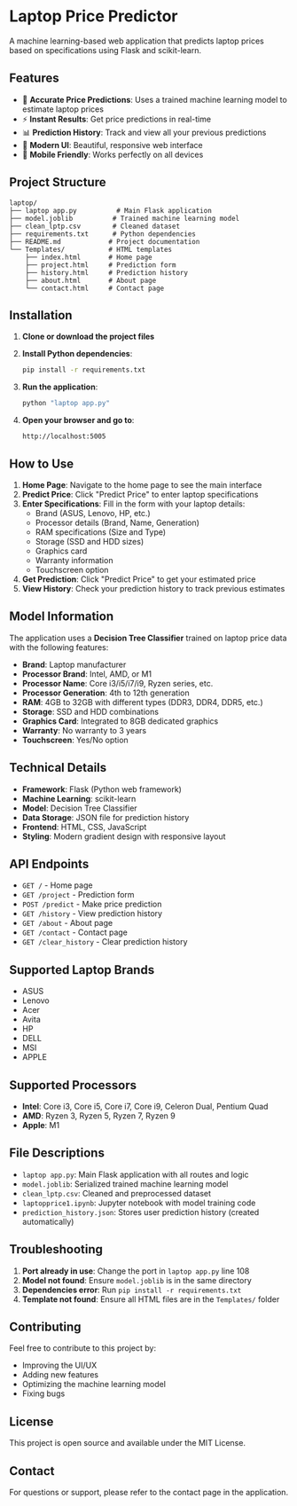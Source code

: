 # Laptop Price Predictor

A machine learning-based web application that predicts laptop prices based on specifications using Flask and scikit-learn.

## Features

- 🎯 **Accurate Price Predictions**: Uses a trained machine learning model to estimate laptop prices
- ⚡ **Instant Results**: Get price predictions in real-time
- 📊 **Prediction History**: Track and view all your previous predictions
- 🎨 **Modern UI**: Beautiful, responsive web interface
- 📱 **Mobile Friendly**: Works perfectly on all devices

## Project Structure

```
laptop/
├── laptop app.py          # Main Flask application
├── model.joblib          # Trained machine learning model
├── clean_lptp.csv        # Cleaned dataset
├── requirements.txt      # Python dependencies
├── README.md            # Project documentation
└── Templates/           # HTML templates
    ├── index.html       # Home page
    ├── project.html     # Prediction form
    ├── history.html     # Prediction history
    ├── about.html       # About page
    └── contact.html     # Contact page
```

## Installation

1. **Clone or download the project files**

2. **Install Python dependencies**:
   ```bash
   pip install -r requirements.txt
   ```

3. **Run the application**:
   ```bash
   python "laptop app.py"
   ```

4. **Open your browser and go to**:
   ```
   http://localhost:5005
   ```

## How to Use

1. **Home Page**: Navigate to the home page to see the main interface
2. **Predict Price**: Click "Predict Price" to enter laptop specifications
3. **Enter Specifications**: Fill in the form with your laptop details:
   - Brand (ASUS, Lenovo, HP, etc.)
   - Processor details (Brand, Name, Generation)
   - RAM specifications (Size and Type)
   - Storage (SSD and HDD sizes)
   - Graphics card
   - Warranty information
   - Touchscreen option
4. **Get Prediction**: Click "Predict Price" to get your estimated price
5. **View History**: Check your prediction history to track previous estimates

## Model Information

The application uses a **Decision Tree Classifier** trained on laptop price data with the following features:

- **Brand**: Laptop manufacturer
- **Processor Brand**: Intel, AMD, or M1
- **Processor Name**: Core i3/i5/i7/i9, Ryzen series, etc.
- **Processor Generation**: 4th to 12th generation
- **RAM**: 4GB to 32GB with different types (DDR3, DDR4, DDR5, etc.)
- **Storage**: SSD and HDD combinations
- **Graphics Card**: Integrated to 8GB dedicated graphics
- **Warranty**: No warranty to 3 years
- **Touchscreen**: Yes/No option

## Technical Details

- **Framework**: Flask (Python web framework)
- **Machine Learning**: scikit-learn
- **Model**: Decision Tree Classifier
- **Data Storage**: JSON file for prediction history
- **Frontend**: HTML, CSS, JavaScript
- **Styling**: Modern gradient design with responsive layout

## API Endpoints

- `GET /` - Home page
- `GET /project` - Prediction form
- `POST /predict` - Make price prediction
- `GET /history` - View prediction history
- `GET /about` - About page
- `GET /contact` - Contact page
- `GET /clear_history` - Clear prediction history

## Supported Laptop Brands

- ASUS
- Lenovo
- Acer
- Avita
- HP
- DELL
- MSI
- APPLE

## Supported Processors

- **Intel**: Core i3, Core i5, Core i7, Core i9, Celeron Dual, Pentium Quad
- **AMD**: Ryzen 3, Ryzen 5, Ryzen 7, Ryzen 9
- **Apple**: M1

## File Descriptions

- `laptop app.py`: Main Flask application with all routes and logic
- `model.joblib`: Serialized trained machine learning model
- `clean_lptp.csv`: Cleaned and preprocessed dataset
- `laptopprice1.ipynb`: Jupyter notebook with model training code
- `prediction_history.json`: Stores user prediction history (created automatically)

## Troubleshooting

1. **Port already in use**: Change the port in `laptop app.py` line 108
2. **Model not found**: Ensure `model.joblib` is in the same directory
3. **Dependencies error**: Run `pip install -r requirements.txt`
4. **Template not found**: Ensure all HTML files are in the `Templates/` folder

## Contributing

Feel free to contribute to this project by:
- Improving the UI/UX
- Adding new features
- Optimizing the machine learning model
- Fixing bugs

## License

This project is open source and available under the MIT License.

## Contact

For questions or support, please refer to the contact page in the application. 